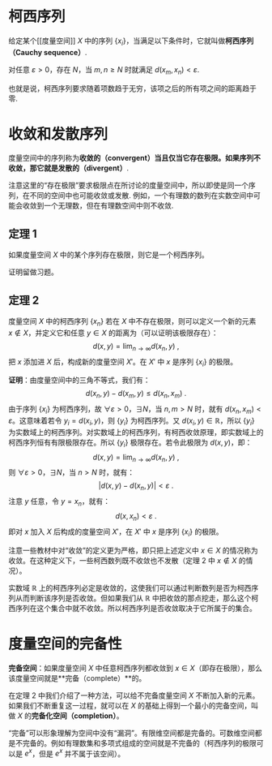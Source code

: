 # 柯西序列

给定某个[[度量空间]] $X$ 中的序列 $\{x_i\}$，当满足以下条件时，它就叫做**柯西序列（Cauchy sequence）**.

对任意 $\varepsilon > 0$，存在 $N$，当 $m, n \geqslant N$ 时就满足 $d(x_m, x_n) < \varepsilon$.

也就是说，柯西序列要求随着项数趋于无穷，该项之后的所有项之间的距离趋于零.

# 收敛和发散序列

度量空间中的序列称为**收敛的（convergent）**当且仅当它存在极限。如果序列不收敛，那它就是**发散的（divergent）**.

注意这里的“存在极限”要求极限点在所讨论的度量空间中，所以即使是同一个序列，在不同的空间中也可能收敛或发散.
例如，一个有理数的数列在实数空间中可能会收敛到一个无理数，但在有理数空间中则不收敛.

## 定理 1

如果度量空间 $X$ 中的某个序列存在极限，则它是一个柯西序列。

证明留做习题。

## 定理 2

度量空间 $X$ 中的柯西序列 $\{x_n\}$ 若在 $X$ 中不存在极限，则可以定义一个新的元素 $x \notin X$，并定义它和任意 $y \in X$ 的距离为（可以证明该极限存在）：
$$
d(x, y) = \lim_{n\to\infty} d(x_n, y)~,
$$
把 $x$ 添加进 $X$ 后，构成新的度量空间 $X'$。在 $X'$ 中 $x$ 是序列 $\{x_i\}$ 的极限。

**证明**：由度量空间中的三角不等式，我们有：
$$
d(x_n, y) - d(x_m, y) \leq d(x_n, x_m)~.
$$
由于序列 $\{x_i\}$ 为柯西序列，故 $\forall \varepsilon > 0$，$\exists N$，当 $n, m > N$ 时，就有 $d(x_n, x_m) < \varepsilon$。这意味着若令 $y_i = d(x_i, y)$，则 $\{y_i\}$ 为柯西序列。又 $d(x_i, y) \in \mathbb{R}$，所以 $\{y_i\}$ 为实数域上的柯西序列。对实数域上的柯西序列，有柯西收敛原理，即实数域上的柯西序列恒有有限极限存在。所以 $\{y_i\}$ 极限存在。若令此极限为 $d(x, y)$，即：
$$
d(x, y) = \lim_{n\to\infty} d(x_n, y)~,
$$
则 $\forall \varepsilon > 0$，$\exists N$，当 $n > N$ 时，就有：
$$
|d(x, y) - d(x_n, y)| < \varepsilon~.
$$
注意 $y$ 任意，令 $y = x_n$，就有：
$$
d(x, x_n) < \varepsilon~.
$$
即对 $x$ 加入 $X$ 后构成的度量空间 $X'$，在 $X'$ 中 $x$ 是序列 $\{x_i\}$ 的极限。

注意一些教材中对“收敛”的定义更为严格，即只把上述定义中 $x \in X$ 的情况称为收敛。在这种定义下，一些柯西数列既不收敛也不发散（定理 2 中 $x \notin X$ 的情况）。

实数域 $\mathbb{R}$ 上的柯西序列必定是收敛的，这使我们可以通过判断数列是否为柯西序列从而判断该序列是否收敛。但如果我们从 $\mathbb{R}$ 中把收敛的那点挖走，那么这个柯西序列在这个集合中就不收敛。所以柯西序列是否收敛取决于它所属于的集合。

# 度量空间的完备性

**完备空间**：如果度量空间 $X$ 中任意柯西序列都收敛到 $x \in X$（即存在极限），那么该度量空间就是**完备（complete）**的。

在定理 2 中我们介绍了一种方法，可以给不完备度量空间 $X$ 不断加入新的元素。如果我们不断重复这一过程，就可以在 $X$ 的基础上得到一个最小的完备空间，叫做 $X$ 的**完备化空间（completion）**。

“完备”可以形象理解为空间中没有“漏洞”。有限维空间都是完备的。可数维空间都是不完备的。例如有理数集和多项式组成的空间就是不完备的（柯西序列的极限可以是 $e^x$，但是 $e^x$ 并不属于该空间）。
